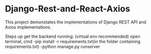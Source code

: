 # Django-Rest-and-React-Axios
This project demonstates the implementations of  Django REST API and Axios implementations. 

Steps up get the backend running:
    (virtual env recommended)
    open terminal, cmd
    -pip install -r requirements.txt(in the folder containing requirements.txt)
    -python manage.py runserver
